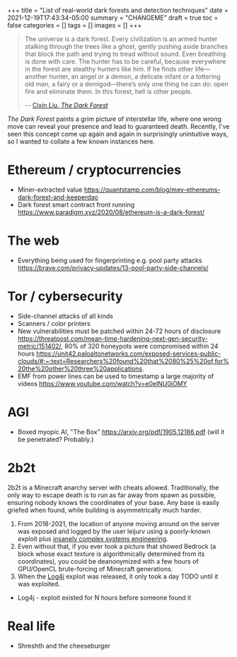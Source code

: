 +++
title = "List of real-world dark forests and detection techniques"
date = 2021-12-19T17:43:34-05:00
summary =  "CHANGEME"
draft = true
toc = false
categories = []
tags = []
images = []
+++

> The universe is a dark forest. Every civilization is an armed hunter stalking through the trees like a ghost, gently pushing aside branches that block the path and trying to tread without sound. Even breathing is done with care. The hunter has to be careful, because everywhere in the forest are stealthy hunters like him. If he finds other life—another hunter, an angel or a demon, a delicate infant or a tottering old man, a fairy or a demigod—there’s only one thing he can do: open fire and eliminate them. In this forest, hell is other people.
>
> -- [Cixin Liu, _The Dark Forest_](https://www.goodreads.com/quotes/7378369-the-universe-is-a-dark-forest-every-civilization-is-an)

_The Dark Forest_ paints a grim picture of interstellar life, where one wrong move can reveal your presence and lead to guaranteed death. Recently, I've seen this concept come up again and again in surprisingly unintuitive ways, so I wanted to collate a few known instances here.

# Ethereum / cryptocurrencies

- Miner-extracted value https://quantstamp.com/blog/mev-ethereums-dark-forest-and-keeperdao
- Dark forest smart contract front running https://www.paradigm.xyz/2020/08/ethereum-is-a-dark-forest/

# The web

- Everything being used for fingerprinting e.g. pool party attacks https://brave.com/privacy-updates/13-pool-party-side-channels/

# Tor / cybersecurity

- Side-channel attacks of all kinds
- Scanners / color printers
- New vulnerabilities must be patched within 24-72 hours of disclosure https://threatpost.com/mean-time-hardening-next-gen-security-metric/151402/, 80% of 320 honeypots were compromised within 24 hours https://unit42.paloaltonetworks.com/exposed-services-public-clouds/#:~:text=Researchers%20found%20that%2080%25%20of,for%20the%20other%20three%20applications.
- EMF from power lines can be used to timestamp a large majority of videos https://www.youtube.com/watch?v=e0elNU0iOMY

# AGI

- Boxed myopic AI, "The Box" https://arxiv.org/pdf/1905.12186.pdf (will it be penetrated? Probably.)

# 2b2t

2b2t is a Minecraft anarchy server with cheats allowed. Traditionally, the only way to escape death is to run as far away from spawn as possible, ensuring nobody knows the coordinates of your base. Any base is easily griefed when found, while building is asymmetrically much harder.

1. From 2018-2021, the location of anyone moving around on the server was exposed and logged by the user leijurv using a poorly-known exploit plus [insanely complex systems engineering](https://github.com/nerdsinspace/nocom-explanation/blob/main/README.md).
1. Even without that, if you ever took a picture that showed Bedrock (a block whose exact texture is algorithmically determined from its coordinates), you could be deanonymized with a few hours of GPU/OpenCL brute-forcing of Minecraft generations.
1. When the [Log4j](TODO) exploit was released, it only took a day TODO until it was exploited.

- Log4j - exploit existed for N hours before someone found it

# Real life

- Shreshth and the cheeseburger
